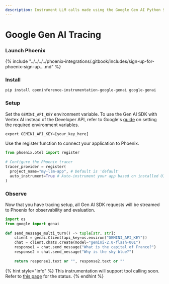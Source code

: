 ```yaml
---
description: Instrument LLM calls made using the Google Gen AI Python SDK
---
```


# Google Gen AI Tracing

### Launch Phoenix <a href="#launch-phoenix" id="launch-phoenix"></a>

{% include "../../../../phoenix-integrations/.gitbook/includes/sign-up-for-phoenix-sign-up....md" %}

### Install <a href="#install" id="install"></a>

```bash
pip install openinference-instrumentation-google-genai google-genai
```

### Setup <a href="#setup" id="setup"></a>

Set the `GEMINI_API_KEY` environment variable. To use the Gen AI SDK with Vertex AI instead of the Developer API, refer to Google's [guide](https://cloud.google.com/vertex-ai/generative-ai/docs/sdks/overview) on setting the required environment variables.

```python
export GEMINI_API_KEY=[your_key_here]
```

Use the register function to connect your application to Phoenix.

```python
from phoenix.otel import register
​
# Configure the Phoenix tracer
tracer_provider = register(
  project_name="my-llm-app", # Default is 'default'
  auto_instrument=True # Auto-instrument your app based on installed OI dependencies
)
```

### Observe <a href="#observe" id="observe"></a>

Now that you have tracing setup, all Gen AI SDK requests will be streamed to Phoenix for observability and evaluation.

```python
import os
from google import genai
​
def send_message_multi_turn() -> tuple[str, str]:
    client = genai.Client(api_key=os.environ["GEMINI_API_KEY"])
    chat = client.chats.create(model="gemini-2.0-flash-001")
    response1 = chat.send_message("What is the capital of France?")
    response2 = chat.send_message("Why is the sky blue?")
​
    return response1.text or "", response2.text or ""
```

{% hint style="info" %}
This instrumentation will support tool calling soon. Refer to [this page](https://pypi.org/project/openinference-instrumentation-google-genai/#description) for the status.
{% endhint %}
